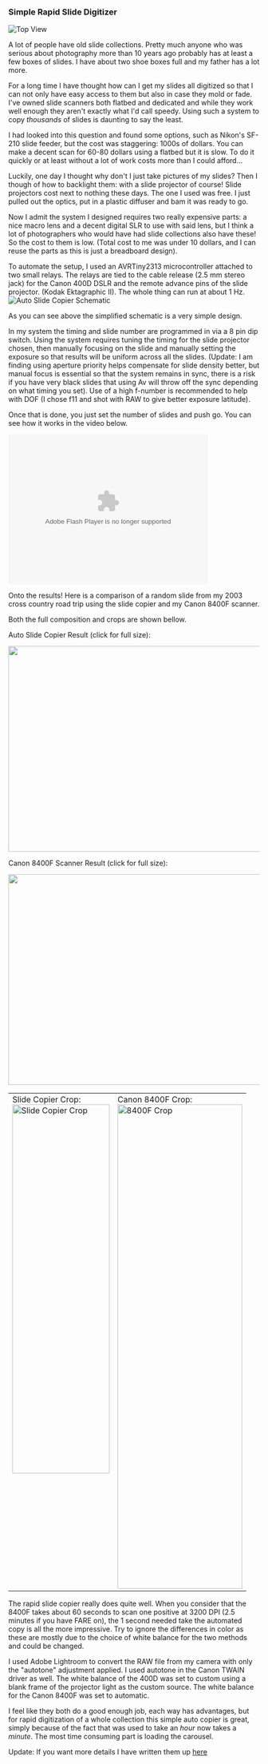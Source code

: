 ### Simple Rapid Slide Digitizer
    
![Top View](./slidedigitizer/topview.jpg)

A lot of people have old slide collections. Pretty much anyone who was serious about photography more than 10 years ago probably has at least a few boxes of slides. I have about two shoe boxes full and my father has a lot more.   

For a long time I have thought how can I get my slides all digitized so that I can not only have easy access to them but also in case they mold or fade. I've owned slide scanners both flatbed and dedicated and while they work well enough they aren't exactly what I'd call speedy. Using such a system to copy <em>thousands</em> of slides is daunting to say the least.  

I had looked into this question and found some options, such as Nikon's SF-210 slide feeder, but the cost was staggering: 1000s of dollars. You can make a decent scan for 60-80 dollars using a flatbed but it is slow. To do it quickly or at least without a lot of work  costs more than I could afford...

Luckily, one day I thought why don't I just take pictures of my slides? Then I though of how to backlight them: with a slide projector of course! Slide projectors cost next to nothing these days. The one I used was free. I just pulled out the optics, put in a plastic diffuser and bam it was ready to go.   

Now I admit the system I designed requires two really expensive parts: a nice macro lens and a decent digital SLR to use with said lens, but I think a lot of photographers who would have had slide collections also have these! So the cost to them is low.  (Total cost to me was under 10 dollars, and I can reuse the parts as this is just a breadboard design).

To automate the setup, I used an AVRTiny2313 microcontroller attached to two small relays. The relays are tied to the cable release (2.5 mm stereo jack) for the Canon 400D DSLR and the remote advance pins of the slide projector. (Kodak Ektagraphic II). The whole thing can run at about 1 Hz.  ![Auto Slide Copier Schematic](./slidedigitizer/autoslide.png)    

As you can see above the simplified schematic is  a very simple design.

In my system the timing and slide number are programmed in via a 8 pin dip switch. Using the system requires tuning the timing for the slide projector chosen, then manually focusing on the slide and manually setting the exposure so that results will be uniform across all the slides. (Update: I am finding using aperture priority helps compensate for slide density better, but manual focus is essential so that the system remains in sync, there is a risk if you have very black slides that using Av will throw off the sync depending on what timing you set). Use of a high f-number is recommended to help with DOF (I chose f11 and shot with RAW to give better exposure latitude).    
  
Once that is done, you just set the number of slides and push go. You can see how it works in the video below. 

  <object type="application/x-shockwave-flash" width="400" height="300" data="http://www.flickr.com/apps/video/stewart.swf?v=71377" classid="clsid:D27CDB6E-AE6D-11cf-96B8-444553540000"> <param name="flashvars" value="intl_lang=en-us&photo_secret=898d35f5e5&photo_id=4149018287"></param> <param name="movie" value="http://www.flickr.com/apps/video/stewart.swf?v=71377"></param> <param name="bgcolor" value="#000000"></param> <param name="allowFullScreen" value="true"></param><embed type="application/x-shockwave-flash" src="http://www.flickr.com/apps/video/stewart.swf?v=71377" bgcolor="#000000" allowfullscreen="true" flashvars="intl_lang=en-us&photo_secret=898d35f5e5&photo_id=4149018287" height="300" width="400"></embed></object>  
  
Onto the results! Here is a comparison of a random slide from my 2003 cross country road trip using the slide copier and my Canon 8400F  scanner.

Both the full composition and crops are shown bellow.<p>Auto Slide Copier Result (click for full size):

<a href="http://farm3.static.flickr.com/2743/4149876800_d39037ce38_o.jpg"><img src="slidedigitizer/copier_sm.jpg" width="618" height="412" border="0"/></a>  

Canon 8400F Scanner Result (click for full size):
<p><a href="http://farm3.static.flickr.com/2585/4149878684_4116b5c499_o.jpg"><img src="slidedigitizer/jasper8400Fsm.jpg" width="619" height="422" border="0" /></a>
  <table width="450" border="0">
    <tr >
      <td valign="top">Slide Copier Crop:<BR /><img src="slidedigitizer/copierCrop.jpg" width="195" height="739" alt="Slide Copier Crop" /></td>
      <td valign="top">Canon 8400F Crop:<br /><img src="slidedigitizer/jasper8400FCrop.jpg" width="250" height="970" alt="8400F Crop" /></td>
    </tr>
    
  </table>

The rapid slide copier really does  quite well. When you consider that the 8400F takes about 60 seconds to scan one positive at 3200 DPI (2.5 minutes if you have FARE on), the 1 second needed take the automated copy is all the more impressive. Try to ignore the differences in color as these are mostly due to the choice of white balance for the two methods and could be changed.   

I used Adobe Lightroom to convert the RAW file from my camera with only the &quot;autotone&quot; adjustment applied. I used autotone in the Canon TWAIN driver as well. The white balance of the 400D was set to custom using a blank frame of the projector light as the custom source. The white balance for the Canon 8400F was set to automatic.

I feel like they both do a good enough job, each way has advantages, but for rapid digitization of a whole collection this simple auto copier is great, simply because of the fact that was used to take an <em>hour</em> now takes a <em>minute</em>. The most time consuming part is loading the carousel.   

Update: If you want more details I have written them up [here](./slidedigitizerdetails.html)
